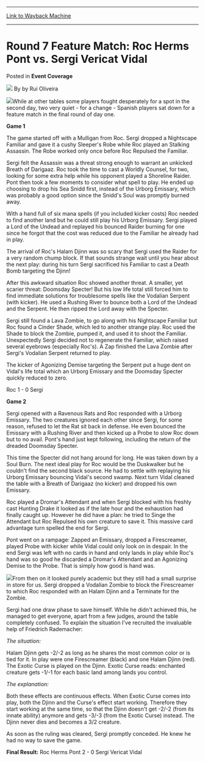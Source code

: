 
---
[Link to Wayback Machine](https://web.archive.org/web/20220628063615/https://magic.wizards.com/en/articles/archive/event-coverage/round-7-feature-match-roc-herms-pont-vs-sergi-vericat-vidal-2000-01)

[_metadata_:author]:- "by Rui Oliveira"
[_metadata_:description]:- "While at other tables some players fought desperately for a spot in the second day, two very quiet - for a change - Spanish players sat down for a feature match in the final round of day one. Game 1 The game started off with a Mulligan from Roc. Sergi dropped a Nightscape Familiar and gave it a cushy Sleeper's Robe while Roc played an Stalking Assassin. The Robe worked only"
[_metadata_:generator]:- "Drupal 7 (http://drupal.org)"
[_metadata_:node]:- "811136"
[_metadata_:source]:- "div-main-content"
[_metadata_:title]:- "Round 7 Feature Match: Roc Herms Pont vs. Sergi Vericat Vidal"
[_metadata_:wayback_capture_timestamp]:- "2022-06-28 06:36:15"
[_metadata_:wayback_raw_url]:- "https://web.archive.org/web/20220628063615id_/https://magic.wizards.com/en/articles/archive/event-coverage/round-7-feature-match-roc-herms-pont-vs-sergi-vericat-vidal-2000-01"
[_metadata_:wayback_url]:- "https://magic.wizards.com/en/articles/archive/event-coverage/round-7-feature-match-roc-herms-pont-vs-sergi-vericat-vidal-2000-01"
---


Round 7 Feature Match: Roc Herms Pont vs. Sergi Vericat Vidal
=============================================================



 Posted in **Event Coverage**







![](https://media.magic.wizards.com/styles/auth_small/public/generic-avatar-150_735.png)
By by Rui Oliveira











![](https://media.magic.wizards.com/image_legacy_migration/sideboard/images/GPVAL01/951.jpg)While at other tables some players fought desperately for a spot in the second day, two very quiet - for a change - Spanish players sat down for a feature match in the final round of day one.



**Game 1** 


The game started off with a Mulligan from Roc. Sergi dropped a Nightscape Familiar and gave it a cushy Sleeper's Robe while Roc played an Stalking Assassin. The Robe worked only once before Roc Repulsed the Familiar.



Sergi felt the Assassin was a threat strong enough to warrant an unkicked Breath of Darigaaz. Roc took the time to cast a Worldly Counsel, for two, looking for some extra help while his opponent played a Shoreline Raider. Pont then took a few moments to consider what spell to play. He ended up choosing to drop his Sea Snidd first, instead of the Urborg Emissary, which was probably a good option since the Snidd's Soul was promptly burned away.



With a hand full of six mana spells (if you included kicker costs) Roc needed to find another land but he could still play his Urborg Emissary. Sergi played a Lord of the Undead and replayed his bounced Raider burning for one since he forgot that the cost was reduced due to the Familiar he already had in play.



The arrival of Roc's Halam Djinn was so scary that Sergi used the Raider for a very random chump block. If that sounds strange wait until you hear about the next play: during his turn Sergi sacrificed his Familiar to cast a Death Bomb targeting the Djinn!



After this awkward situation Roc showed another threat. A smaller, yet scarier threat: Doomsday Specter! But his low life total still forced him to find immediate solutions for troublesome spells like the Vodalian Serpent (with kicker). He used a Rushing River to bounce both a Lord of the Undead and the Serpent. He then ripped the Lord away with the Specter.



Sergi still found a Lava Zombie, to go along with his Nightscape Familiar but Roc found a Cinder Shade, which led to another strange play. Roc used the Shade to block the Zombie, pumped it, and used it to shoot the Familiar. Unexpectedly Sergi decided not to regenerate the Familiar, which raised several eyebrows (especially Roc's). A Zap finished the Lava Zombie after Sergi's Vodalian Serpent returned to play.



The kicker of Agonizing Demise targeting the Serpent put a huge dent on Vidal's life total which an Urborg Emissary and the Doomsday Specter quickly reduced to zero. 



Roc 1 - 0 Sergi



**Game 2**


Sergi opened with a Ravenous Rats and Roc responded with a Urborg Emissary. The two creatures ignored each other since Sergi, for some reason, refused to let the Rat sit back in defense. He even bounced the Emissary with a Rushing River and then kicked up a Probe to slow Roc down but to no avail. Pont's hand just kept following, including the return of the dreaded Doomsday Specter.



This time the Specter did not hang around for long. He was taken down by a Soul Burn. The next ideal play for Roc would be the Duskwalker but he couldn't find the second black source. He had to settle with replaying his Urborg Emissary bouncing Vidal's second swamp. Next turn Vidal cleaned the table with a Breath of Darigaaz (no kicker) and dropped his own Emissary.



Roc played a Dromar's Attendant and when Sergi blocked with his freshly cast Hunting Drake it looked as if the late hour and the exhaustion had finally caught up. However he did have a plan: he tried to Singe the Attendant but Roc Repulsed his own creature to save it. This massive card advantage turn spelled the end for Sergi.



Pont went on a rampage: Zapped an Emissary, dropped a Firescreamer, played Probe with kicker while Vidal could only look on in despair. In the end Sergi was left with no cards in hand and only lands in play while Roc's hand was so good he discarded a Dromar's Attendant and an Agonizing Demise to the Probe. That is simply how good is hand was.



![](https://media.magic.wizards.com/image_legacy_migration/sideboard/images/GPVAL01/952.jpg)From then on it looked purely academic but they still had a small surprise in store for us. Sergi dropped a Vodalian Zombie to block the Firescreamer to which Roc responded with an Halam Djinn and a Terminate for the Zombie.



Sergi had one draw phase to save himself. While he didn't achieved this, he managed to get everyone, apart from a few judges, around the table completely confused. To explain the situation I've recruited the invaluable help of Friedrich Rademacher: 



*The situation:*  

Halam Djinn gets -2/-2 as long as he shares the most common color or is tied for it. In play were one Firescreamer (black) and one Halam Djinn (red). The Exotic Curse is played on the Djinn. Exotic Curse reads: enchanted creature gets -1/-1 for each basic land among lands you control. 



*The explanation:*  

Both these effects are continuous effects. When Exotic Curse comes into play, both the Djinn and the Curse's effect start working. Therefore they start working at the same time, so that the Djinn doesn't get -2/-2 (from its innate ability) anymore and gets -3/-3 (from the Exotic Curse) instead. The Djinn never dies and becomes a 3/2 creature. 



As soon as the ruling was cleared, Sergi promptly conceded. He knew he had no way to save the game.



**Final Result:** Roc Herms Pont 2 - 0 Sergi Vericat Vidal 


 







